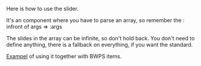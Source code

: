 Here is how to use the slider. 

It's an component where you have to parse an array, so remember the : infront of args => :args

The slides in the array can be infinite, so don't hold back. 
You don't need to define anything, there is a fallback on everything, if you want the standard. 

[Exampel](themeDevelopment/examples/index.md?id=slider-with-bwps) of using it together with BWPS items. 